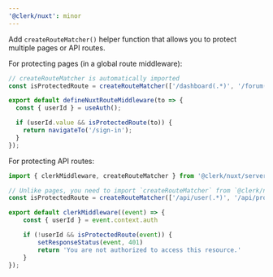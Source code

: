 ```yaml
---
'@clerk/nuxt': minor
---
```


Add `createRouteMatcher()` helper function that allows you to protect multiple pages or API routes.

For protecting pages (in a global route middleware):

```ts
// createRouteMatcher is automatically imported
const isProtectedRoute = createRouteMatcher(['/dashboard(.*)', '/forum(.*)'])

export default defineNuxtRouteMiddleware(to => {
  const { userId } = useAuth();

  if (userId.value && isProtectedRoute(to)) {
    return navigateTo('/sign-in');
  }
});
```

For protecting API routes:

```ts
import { clerkMiddleware, createRouteMatcher } from '@clerk/nuxt/server';

// Unlike pages, you need to import `createRouteMatcher` from `@clerk/nuxt/server`
const isProtectedRoute = createRouteMatcher(['/api/user(.*)', '/api/projects(.*)']);

export default clerkMiddleware((event) => {
    const { userId } = event.context.auth

    if (!userId && isProtectedRoute(event)) {
        setResponseStatus(event, 401)
        return 'You are not authorized to access this resource.'
    }
});
```